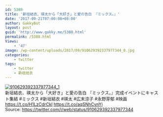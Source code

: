 ```yaml
---
id: 5388
title: '新垣結衣、瑛太から「大好き」と愛の告白 『ミックス。』'
date: '2017-09-21T07:00:08+08:00'
author: GakkyBot
layout: post
guid: 'http://www.gakky.me/5388.html'
permalink: /5388.html
Views:
    - '47'
image: /wp-content/uploads/2017/09/910629392337977344_0.jpg
categories:
    - twitter
tags:
    - twitter
    - 新垣结衣
---
```


[![910629392337977344_1](http://www.yui-aragaki.org/wp-content/uploads/2017/09/910629392337977344_1.jpg)](http://www.yui-aragaki.org/wp-content/uploads/2017/09/910629392337977344_1.jpg)  
新垣結衣、瑛太から「大好き」と愛の告白 『ミックス。』完成イベントにキャスト集結 #ミックス #新垣結衣 #瑛太 #広末涼子 #永野芽郁 #映画 https://t.co/H1LzCdrCkl https://t.co/aqSNhCvnYj  
Source: <https://twitter.com/i/web/status/910629392337977344>